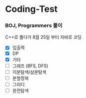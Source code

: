 # Coding-Test

### BOJ, Programmers 풀이
C++로 풀다가 8월 25일 부터 자바로 코딩 <br>

* [x] 입출력
* [x] DP
* [x] 기타
* [ ] 그래프 (BFS, DFS)
* [ ] 이분탐색/삼분탐색
* [ ] 분할정복
* [ ] 그리디
* [ ] 완전탐색
